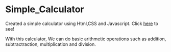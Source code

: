 # Simple_Calculator

Created a simple calculator using Html,CSS and Javascript. Click [here](https://shalini-s01.github.io/Simple_Calculator/) to see!

With this calculator, We can do basic arithmetic operations such as addition, subtractraction, multiplication and division.
